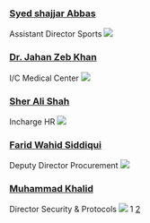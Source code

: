 ### [Syed shajjar Abbas](https://giki.edu.pk/portfolio/syed-shajjar-abbas/)
Assistant Director Sports
[![](https://giki.edu.pk/wp-content/uploads/2022/04/IMG-20220416-WA0003-600x500.jpg)](https://giki.edu.pk/wp-content/uploads/2022/04/IMG-20220416-WA0003.jpg)
### [Dr. Jahan Zeb Khan](https://giki.edu.pk/wp-content/uploads/2022/03/staff-generic-292x248-1.jpg)
I/C Medical Center
[![](https://giki.edu.pk/portfolio-right-large-thumbnail/)](https://giki.edu.pk/wp-content/uploads/2022/03/staff-generic-292x248-1.jpg)
### [Sher Ali Shah](https://giki.edu.pk/wp-content/uploads/2021/11/sherali.jpg)
Incharge HR
[![](https://giki.edu.pk/portfolio-right-large-thumbnail/)](https://giki.edu.pk/wp-content/uploads/2021/11/sherali.jpg)
### [Farid Wahid Siddiqui](https://giki.edu.pk/wp-content/uploads/2018/09/Photo-Farid.jpg)
Deputy Director Procurement
[![](https://giki.edu.pk/portfolio-right-large-thumbnail/)](https://giki.edu.pk/wp-content/uploads/2018/09/Photo-Farid.jpg)
### [Muhammad Khalid](https://giki.edu.pk/portfolio/muhammad-khalid/)
Director Security & Protocols
[![](https://giki.edu.pk/portfolio-right-large-thumbnail/)](https://giki.edu.pk/wp-content/uploads/2022/03/staff-generic-292x248-1.jpg)
1 [2](https://giki.edu.pk/portfolio-right-large-thumbnail/page/2/) [](https://giki.edu.pk/portfolio-right-large-thumbnail/page/2/)
